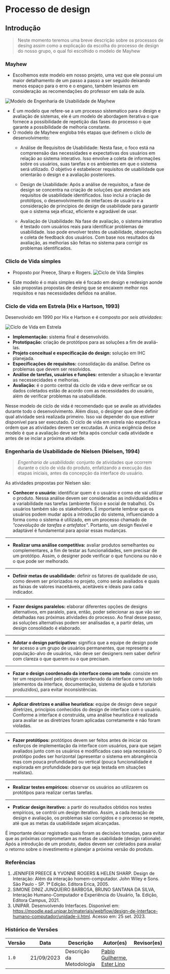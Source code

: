 # **Processo de design**

## **Introdução**

> Neste momento teremos uma breve descrição sobre os processos de desing assim como a explicação da escolha do processo de design do nosso grupo, o qual foi escolhido o modelo de Mayhew

### **Mayhew**

- Escolhemos este modelo em nosso projeto, uma vez que ele possui um maior detalhamento de um passo a passo a ser seguido deixando menos espaço para o erro e o engano, também levamos em consideração as recomendações do professor em sala de aula.

![Modelo de Engenharia de Usabilidade de Mayhew](https://player.slideplayer.com.br/80/13462698/slides/slide_10.jpg)

- É um modelo que refere-se a um processo sistematico para o design e avaliação de sistemas, ele é um modelo de abordagem iterativa o que fornece a possibilidade de repetição das fases do processo o que garante a possibilidade de melhoria constante.
- O modelo de Mayhew engloba três etapas que definem o cliclo de desenvolvimento:
  - Análise de Requisitos de Usabilidade: Nesta fase, o foco está na compreensão das necessidades e expectativas dos usuários em relação ao sistema interativo. Isso envolve a coleta de informações sobre os usuários, suas tarefas e os ambientes em que o sistema será utilizado. O objetivo é estabelecer requisitos de usabilidade que orientarão o design e a avaliação posteriores.

  - Design de Usabilidade: Após a análise de requisitos, a fase de design se concentra na criação de soluções que atendam aos requisitos de usabilidade identificados. Isso inclui a criação de protótipos, o desenvolvimento de interfaces de usuário e a consideração de princípios de design de usabilidade para garantir que o sistema seja eficaz, eficiente e agradável de usar.

  - Avaliação de Usabilidade: Na fase de avaliação, o sistema interativo é testado com usuários reais para identificar problemas de usabilidade. Isso pode envolver testes de usabilidade, observações e coleta de feedback dos usuários. Com base nos resultados da avaliação, as melhorias são feitas no sistema para corrigir os problemas identificados.

### **Cliclo de Vida simples**

- Proposto por Preece, Sharp e Rogers.
![Ciclo de Vida Simples](https://player.slideplayer.com.br/80/13462698/slides/slide_7.jpg)

- Este modelo é o mais simples ele é focado em design e redesign aonde são propostas propostas de desing que se encaixem melhor nos requisitos e nas necessidades defidos na análise.

### **Ciclo de vida em Estrela (Hix e Hartson, 1993)**

Desenvolvido em 1990 por Hix e Hartson e é composto por *seis atividades*:

![Ciclo de Vida em Estrela](https://player.slideplayer.com.br/80/13462698/slides/slide_8.jpg)

- **Implementação:** sistema final é desenvolvido.
- **Prototipação:** criação de protótipos para as soluções a fim de avaliá-las.
- **Projeto conceitual e especificação do design:** solução em IHC planejada.
- **Especificações de requisitos:** consolidação da análise. Define os problemas que devem ser resolvidos.
- **Análise de tarefas, usuários e funções:** entender a situação e levantar as necessecidades e melhorias.
- **Avaliação:** é o ponto central da ciclo de vida e deve verificar se os dados coletados estão de acordo com as necessidades do usuário, além de verificar problemas na usabuilidade.

Nesse modelo de ciclo de vida é recomendado que se avalie as atividades durante todo o desenvolvimento.
Além disso, o designer que deve definir qual atividade será realizada primeiro. Isso vai depender do que estiver disponível para ser executado.
O ciclo de vida em estrela não especifica a ordem que as atividades devem ser excutadas. A única exigência desse modelo é que a avaliação deve ser feita após concluir cada atividade e antes de se inciar a próxima atividade.

### **Engenharia de Usabilidade de Nielsen (Nielsen, 1994)**

>*Engenharia de usabilidade:* conjunto de atividades que ocorrem durante o ciclo de vida do produto, enfatizando a execução das etapas iniciais, antes da concepção da interface do usuário.

As atividades propostas por Nielsen são:

- **Conhecer o usuário:** identificar quem é o usuário e como ele vai utilizar o produto. Nessa análise devem ser consideradas as individualidades e a variabilidade nas tarefas (ambiente físico e social de trabalho). Os usuários também são os stakeholders. É importante lembrar que os usuários podem mudar após a introdução do sistema, influenciando a forma como o sistema é utilizado, em um processo chamado de *"coevolução de tarefas e artefatos"*. Portanto, um design flexível e adaptável é fundamental para apoiar essas mudanças.

---

- **Realizar uma análise competitiva:** avaliar produtos semelhantes ou complementares, a fim de testar as funcionalidades, sem precisar de um protótipo. Assim, o designer pode verificar o que funciona ou não e o que pode ser melhorado.

---

- **Definir metas de usabilidade:** definir os fatores de qualidade de uso, como devem ser priorizados no projeto, como serão avaliados e quais as faixas de valores inaceitáveis, aceitáveis e ideais para cada indicador.

---

- **Fazer designs paralelos:** elaborar diferentes opções de designs alternativos, em paralelo, para, então, poder selecionar as que vão ser detalhadas nas próximas atividades do processo. Ao final desse passo, as soluções alternativas podem ser analisadas e, a partir delas, um design consolidado é elaborado.

---

- **Adotar o design participativo:** significa que a equipe de design pode ter acesso a um grupo de usuários permanentes, que represente a população-alvo de usuários, não deve ser designers nem saber definir com clareza o que querem ou o que precisam.

---

- **Fazar o design coordenado da interface como um todo:** consiste em ter um responsável pelo design coordenado da interface como um todo (elementos da interface, documentação, sistema de ajuda e tutoriais produzidos), para evitar inconsistências.

---

- **Aplicar diretrizes e análise heurística:**  equipe de design deve seguir diretrizes, princípios conhecidos do design de interface com o usuário. Conforme a interface é construída, uma análise heurística é realizada para avaliar se as diretrizes foram aplicadas corretamente e não foram violadas.

---

- **Fazer protótipos:**  protótipos devem ser feitos antes de iniciar os esforços de implementação da interface com usuários, para que sejam avaliados junto com os usuários e modificados caso seja necessário. O protótipo podes ser horizontal (apresentar o sistema em abrangência mas com pouca profundidade) ou vertical (pouca funcionalidade é explorada em profundidade para que seja testada em situações realistas).

---

- **Realizar testes empíricos:** observar os usuários ao utilizarem os protótipos para realizar certas tarefas.

---

- **Praticar design iterativo:** a partir do resultados obtidos nos testes empíricos, se contrói um design iterativo. Assim, a cada iteração de design e avaliação, os problemas são corrigidos e o processo se repete, até que as metas da usabilidade sejam alcançadas.

É importante deixar registrado quais foram as decisões tomadas, para evitar que as próximas comprometam as metas de usabilidade (design rationale).
Após a introdução de um produto, dados devem ser coletados para avaliar o retorno sobre o investimento e planejar a próxima versão do produto.

### **Referências**

1. JENNIFER PREECE & YVONNE ROGERS & HELEN SHARP. Design de Interação: Além da interação homem-computador. John Wiley e Sons. São Paulo - SP. 1ª Edição. Editora Erica, 2005.
2. SIMONE DINIZ JUNQUEIRO BARBOSA, BRUNO SANTANA DA SILVA, Interação Humano-Computador e Experiência do Usuário, 1a. Edição, Editora Campus, 2021.
3. UNIPAR. Desenvolvendo Interfaces. Disponível em: <https://moodle.ead.unipar.br/materiais/webflow/design-de-interface-humano-computador/unidade-ii.html>. Acesso em: 25 set. 2023.

### **Histórico de Versões**

Versão  | Data | Descrição | Autor(es) | Revisor(es)
-------- | ------ | ------ | ---------- | ----------
 `1.0` | 21/09/2023 | Descrição da Metodologia | [Pablo Guilherme](https://github.com/PabloGJBS), [Ester Lino](https://github.com/esteerlino)|
